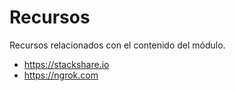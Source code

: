 # Recursos

Recursos relacionados con el contenido del módulo.

- https://stackshare.io
- https://ngrok.com

